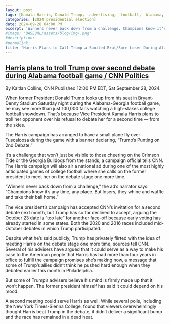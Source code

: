 ```yaml
---
layout: post
tags: [Kamala Harris, Donald Trump,  advertising,  football,  Alabama, Georgia]
categories: [2024 presidential election]
date: 2024-09-28 04:00 PM
excerpt: 'Winners never back down from a challenge. Champions know it’s any time, any place. But losers, they whine and waffle and take their ball home'
#image: 'BASEURL/assets/blog/img/.png'
#description:
#permalink:
title: 'Harris Plans to Call Trump a Spoiled Brat/Sore Loser During Alabama/Georgia Game'
---
```


## [Harris plans to troll Trump over second debate during Alabama football game / CNN Politics](https://www.cnn.com/2024/09/28/politics/harris-trump-alabama-football-game/index.html)

By Kaitlan Collins, CNN
Published 12:00 PM EDT, Sat September 28, 2024.

When former President Donald Trump looks up from his seat in Bryant-Denny Stadium Saturday night during the Alabama-Georgia football game, he may see more than just 100,000 fans watching a high-stakes college football showdown. That’s because Vice President Kamala Harris plans to troll her opponent over his refusal to debate her for a second time — from the skies.

The Harris campaign has arranged to have a small plane fly over Tuscaloosa during the game with a banner declaring, “Trump’s Punting on 2nd Debate.”

It’s a challenge that won’t just be visible to those cheering on the Crimson Tide or the Georgia Bulldogs from the stands, a campaign official tells CNN. The Harris campaign will also air a national ad during one of the most highly anticipated games of college football where she calls on the former president to meet her on the debate stage one more time.

“Winners never back down from a challenge,” the ad’s narrator says. “Champions know it’s any time, any place. But losers, they whine and waffle and take their ball home.”

The vice president’s campaign has accepted CNN’s invitation for a second debate next month, but Trump has so far declined to accept, arguing the October 23 date is “too late” for another face-off because early voting has already started in some states. Both the 2020 and 2016 races included mid-October debates in which Trump participated.

Despite what he’s said publicly, Trump has privately flirted with the idea of meeting Harris on the debate stage one more time, sources tell CNN. Several of his advisers have argued that it could serve as a way to make his case to the American people that Harris has had more than four years in office to fulfill the campaign promises she’s making now, a message that some of Trump’s allies didn’t think he pushed hard enough when they debated earlier this month in Philadelphia.

But some of Trump’s advisers believe his mind is firmly made up that it won’t happen. The former president himself has said it could depend on his mood.

A second meeting could serve Harris as well. While several polls, including the New York Times-Sienna College, found that viewers overwhelmingly thought Harris beat Trump in the debate, it didn’t deliver a significant bump and the race has remained in a dead heat.

